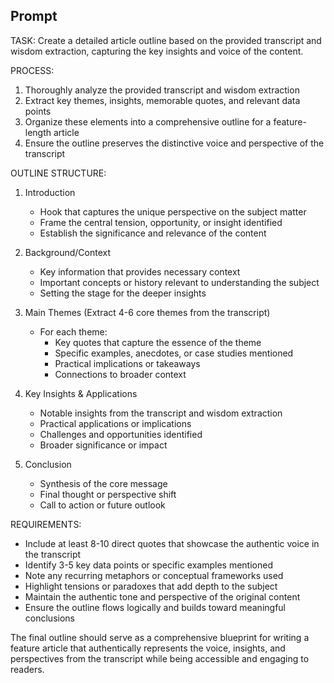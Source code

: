 ## Prompt

TASK: Create a detailed article outline based on the provided transcript and wisdom extraction, capturing the key insights and voice of the content.

PROCESS:
1. Thoroughly analyze the provided transcript and wisdom extraction
2. Extract key themes, insights, memorable quotes, and relevant data points
3. Organize these elements into a comprehensive outline for a feature-length article
4. Ensure the outline preserves the distinctive voice and perspective of the transcript

OUTLINE STRUCTURE:
1. Introduction
   - Hook that captures the unique perspective on the subject matter
   - Frame the central tension, opportunity, or insight identified
   - Establish the significance and relevance of the content

2. Background/Context
   - Key information that provides necessary context
   - Important concepts or history relevant to understanding the subject
   - Setting the stage for the deeper insights

3. Main Themes (Extract 4-6 core themes from the transcript)
   - For each theme:
     * Key quotes that capture the essence of the theme
     * Specific examples, anecdotes, or case studies mentioned
     * Practical implications or takeaways
     * Connections to broader context

4. Key Insights & Applications
   - Notable insights from the transcript and wisdom extraction
   - Practical applications or implications
   - Challenges and opportunities identified
   - Broader significance or impact

5. Conclusion
   - Synthesis of the core message
   - Final thought or perspective shift
   - Call to action or future outlook

REQUIREMENTS:
- Include at least 8-10 direct quotes that showcase the authentic voice in the transcript
- Identify 3-5 key data points or specific examples mentioned
- Note any recurring metaphors or conceptual frameworks used
- Highlight tensions or paradoxes that add depth to the subject
- Maintain the authentic tone and perspective of the original content
- Ensure the outline flows logically and builds toward meaningful conclusions

The final outline should serve as a comprehensive blueprint for writing a feature article that authentically represents the voice, insights, and perspectives from the transcript while being accessible and engaging to readers.